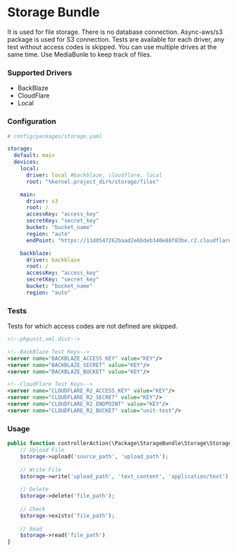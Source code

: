 # Storage Bundle

It is used for file storage. There is no database connection.
Async-aws/s3 package is used for S3 connection.
Tests are available for each driver, any test without access codes is skipped.
You can use multiple drives at the same time. Use MediaBunle to keep track of files.

### Supported Drivers

* BackBlaze
* CloudFlare
* Local

### Configuration

```yaml
# config/packages/storage.yaml

storage:
  default: main
  devices:
    local:
      driver: local #backblaze, cloudflare, local
      root: "%kernel.project_dir%/storage/files"

    main:
      driver: s3
      root: /
      accessKey: "access_key"
      secretKey: "secret_key"
      bucket: "bucket_name"
      region: "auto"
      endPoint: "https://11d0547262baad2e6bdeb340e88f83be.r2.cloudflarestorage.com"

    backblaze:
      driver: backblaze
      root: /
      accessKey: "access_key"
      secretKey: "secret_key"
      bucket: "bucket_name"
      region: "auto"
```

### Tests

Tests for which access codes are not defined are skipped.

```xml
<!--phpunit.xml.dist-->

<!--BackBlaze Test Keys-->
<server name="BACKBLAZE_ACCESS_KEY" value="KEY"/>
<server name="BACKBLAZE_SECRET" value="KEY"/>
<server name="BACKBLAZE_BUCKET" value="KEY"/>

<!--CloudFlare Test Keys-->
<server name="CLOUDFLARE_R2_ACCESS_KEY" value="KEY"/>
<server name="CLOUDFLARE_R2_SECRET" value="KEY"/>
<server name="CLOUDFLARE_R2_ENDPOINT" value="KEY"/>
<server name="CLOUDFLARE_R2_BUCKET" value="unit-test"/>
```

### Usage

```php
public function controllerAction(\Package\StorageBundle\Storage\Storage $storage) {
    // Upload File
    $storage->upload('source_path', 'upload_path');
    
    // Write File
    $storage->write('upload_path', 'text_content', 'application/text');
    
    // Delete
    $storage->delete('file_path');
    
    // Check
    $storage->exists('file_path');
    
    // Read
    $storage->read('file_path')
}
```